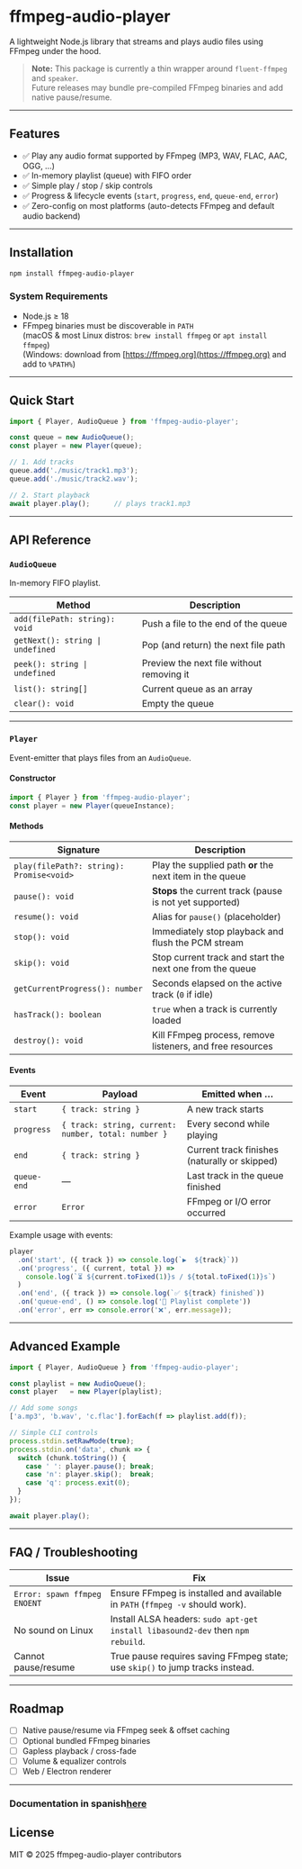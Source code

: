 # ffmpeg-audio-player

A lightweight Node.js library that streams and plays audio files using FFmpeg under the hood.

> **Note:** This package is currently a thin wrapper around `fluent-ffmpeg` and `speaker`.  
> Future releases may bundle pre-compiled FFmpeg binaries and add native pause/resume.

---

## Features

- ✅ Play any audio format supported by FFmpeg (MP3, WAV, FLAC, AAC, OGG, …)  
- ✅ In-memory playlist (queue) with FIFO order  
- ✅ Simple play / stop / skip controls  
- ✅ Progress & lifecycle events (`start`, `progress`, `end`, `queue-end`, `error`)  
- ✅ Zero-config on most platforms (auto-detects FFmpeg and default audio backend)

---

## Installation

```bash
npm install ffmpeg-audio-player
```

### System Requirements

* Node.js ≥ 18  
* FFmpeg binaries must be discoverable in `PATH`  
  (macOS & most Linux distros: `brew install ffmpeg` or `apt install ffmpeg`)  
  (Windows: download from [https://ffmpeg.org](https://ffmpeg.org) and add to `%PATH%`)

---

## Quick Start

```ts
import { Player, AudioQueue } from 'ffmpeg-audio-player';

const queue = new AudioQueue();
const player = new Player(queue);

// 1. Add tracks
queue.add('./music/track1.mp3');
queue.add('./music/track2.wav');

// 2. Start playback
await player.play();      // plays track1.mp3
```

---

## API Reference

### `AudioQueue`

In-memory FIFO playlist.

| Method                         | Description                                      |
| ------------------------------ | ------------------------------------------------ |
| `add(filePath: string): void`  | Push a file to the end of the queue              |
| `getNext(): string \| undefined` | Pop (and return) the next file path              |
| `peek(): string \| undefined`  | Preview the next file without removing it        |
| `list(): string[]`             | Current queue as an array                        |
| `clear(): void`                | Empty the queue                                  |

---

### `Player`

Event-emitter that plays files from an `AudioQueue`.

#### Constructor

```ts
import { Player } from 'ffmpeg-audio-player';
const player = new Player(queueInstance);
```

#### Methods

| Signature                                   | Description                                                                 |
| ------------------------------------------- | --------------------------------------------------------------------------- |
| `play(filePath?: string): Promise<void>`    | Play the supplied path **or** the next item in the queue                    |
| `pause(): void`                             | **Stops** the current track (pause is not yet supported)                    |
| `resume(): void`                            | Alias for `pause()` (placeholder)                                           |
| `stop(): void`                              | Immediately stop playback and flush the PCM stream                          |
| `skip(): void`                              | Stop current track and start the next one from the queue                    |
| `getCurrentProgress(): number`              | Seconds elapsed on the active track (`0` if idle)                           |
| `hasTrack(): boolean`                       | `true` when a track is currently loaded                                     |
| `destroy(): void`                           | Kill FFmpeg process, remove listeners, and free resources                   |

#### Events

| Event        | Payload                                           | Emitted when …                                  |
| ------------ | ------------------------------------------------- | ----------------------------------------------- |
| `start`      | `{ track: string }`                               | A new track starts                              |
| `progress`   | `{ track: string, current: number, total: number }` | Every second while playing                      |
| `end`        | `{ track: string }`                               | Current track finishes (naturally or skipped)   |
| `queue-end`  | —                                                 | Last track in the queue finished                |
| `error`      | `Error`                                           | FFmpeg or I/O error occurred                    |

Example usage with events:

```ts
player
  .on('start', ({ track }) => console.log(`▶️  ${track}`))
  .on('progress', ({ current, total }) =>
    console.log(`⏳ ${current.toFixed(1)}s / ${total.toFixed(1)}s`)
  )
  .on('end', ({ track }) => console.log(`✅ ${track} finished`))
  .on('queue-end', () => console.log('🎉 Playlist complete'))
  .on('error', err => console.error('❌', err.message));
```

---

## Advanced Example

```ts
import { Player, AudioQueue } from 'ffmpeg-audio-player';

const playlist = new AudioQueue();
const player   = new Player(playlist);

// Add some songs
['a.mp3', 'b.wav', 'c.flac'].forEach(f => playlist.add(f));

// Simple CLI controls
process.stdin.setRawMode(true);
process.stdin.on('data', chunk => {
  switch (chunk.toString()) {
    case ' ': player.pause(); break;
    case 'n': player.skip();  break;
    case 'q': process.exit(0);
  }
});

await player.play();
```

---

## FAQ / Troubleshooting

| Issue | Fix |
|-------|-----|
| `Error: spawn ffmpeg ENOENT` | Ensure FFmpeg is installed and available in `PATH` (`ffmpeg -v` should work). |
| No sound on Linux | Install ALSA headers: `sudo apt-get install libasound2-dev` then `npm rebuild`. |
| Cannot pause/resume | True pause requires saving FFmpeg state; use `skip()` to jump tracks instead. |

---

## Roadmap

- [ ] Native pause/resume via FFmpeg seek & offset caching  
- [ ] Optional bundled FFmpeg binaries  
- [ ] Gapless playback / cross-fade  
- [ ] Volume & equalizer controls  
- [ ] Web / Electron renderer

---
### Documentation in spanish[here](https://github.com/nglmercer/ffmpeg-player/blob/main/readme.es.md)
## License

MIT © 2025 ffmpeg-audio-player contributors